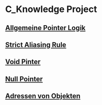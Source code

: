 # C_Knowledge Project


## [Allgemeine Pointer Logik](/Pointer_Logic/POINTER_EXPLANATION.md)
## [Strict Aliasing Rule](/StrictAliasingRule/STRICTALIASINGRULE.md)
## [Void Pinter](/VoidPointer/VOID_POINTER.md)
## [Null Pointer](/NullPointer/NULL_POINTER.md)
## [Adressen von Objekten](/Adressen/ADRESSEN.md)
